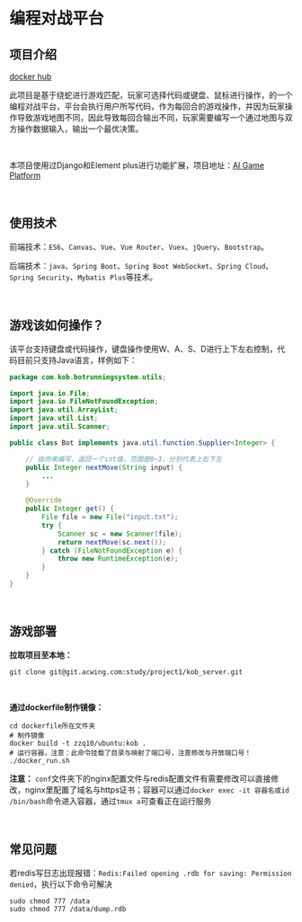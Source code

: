 # 编程对战平台

## 项目介绍

[docker hub](https://hub.docker.com/repository/docker/zzq10/ubuntu/general)

此项目是基于绕蛇进行游戏匹配，玩家可选择代码或键盘、鼠标进行操作，的一个编程对战平台，平台会执行用户所写代码，作为每回合的游戏操作，并因为玩家操作导致游戏地图不同，因此导致每回合输出不同，玩家需要编写一个通过地图与双方操作数据输入，输出一个最优决策。

<br>

本项目使用过Django和Element plus进行功能扩展，项目地址：[AI Game Platform](https://github.com/ZzqForCoding/ai_game)

<br>

## 使用技术

前端技术：`ES6`、`Canvas`、`Vue`、`Vue Router`、`Vuex`、`jQuery`、`Bootstrap`。

后端技术：`java`、`Spring Boot`、`Spring Boot WebSocket`、`Spring Cloud`、`Spring Security`、`Mybatis Plus`等技术。

<br>

## 游戏该如何操作？

该平台支持键盘或代码操作，键盘操作使用W、A、S、D进行上下左右控制，代码目前只支持Java语言，样例如下：

```java
package com.kob.botrunningsystem.utils;

import java.io.File;
import java.io.FileNotFoundException;
import java.util.ArrayList;
import java.util.List;
import java.util.Scanner;

public class Bot implements java.util.function.Supplier<Integer> {

    // 由你来编写，返回一个int值，范围是0~3，分别代表上右下左
    public Integer nextMove(String input) {
        ...
    }

    @Override
    public Integer get() {
        File file = new File("input.txt");
        try {
            Scanner sc = new Scanner(file);
            return nextMove(sc.next());
        } catch (FileNotFoundException e) {
            throw new RuntimeException(e);
        }
    }
}
```

<br>

## 游戏部署

**拉取项目至本地：**
```git
git clone git@git.acwing.com:study/project1/kob_server.git
```
<br>

**通过dockerfile制作镜像：**
```shell
cd dockerfile所在文件夹
# 制作镜像
docker build -t zzq10/ubuntu:kob .
# 运行容器，注意：此命令挂载了目录与映射了端口号，注意修改与开放端口号！
./docker_run.sh
```

**注意：** `conf`文件夹下的nginx配置文件与redis配置文件有需要修改可以直接修改，nginx里配置了域名与https证书；容器可以通过`docker exec -it 容器名或id /bin/bash`命令进入容器，通过`tmux a`可查看正在运行服务

<br>

## 常见问题

若redis写日志出现报错：`Redis:Failed opening .rdb for saving: Permission denied`，执行以下命令可解决
```shell
sudo chmod 777 /data
sudo chmod 777 /data/dump.rdb
```

